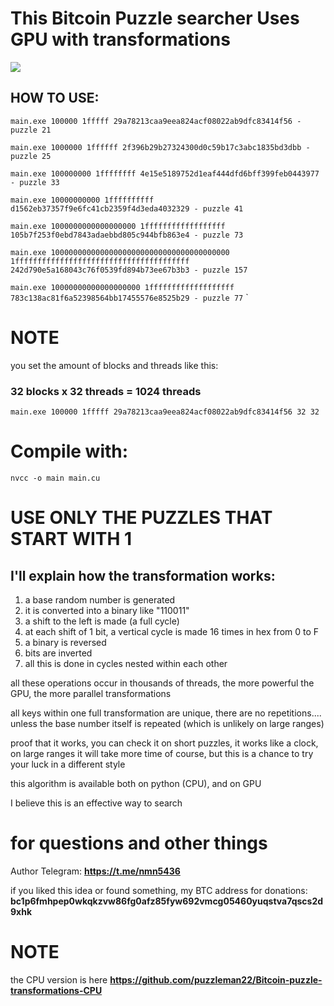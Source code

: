 # This Bitcoin Puzzle searcher Uses GPU with transformations

<img src="https://raw.githubusercontent.com/puzzleman22/bitcoin_puzzle_transformation/refs/heads/main/cuda_function_flowchart.svg" />

## HOW TO USE:

`main.exe 100000 1fffff 29a78213caa9eea824acf08022ab9dfc83414f56 - puzzle 21`

`main.exe 1000000 1ffffff 2f396b29b27324300d0c59b17c3abc1835bd3dbb - puzzle 25`

`main.exe 100000000 1ffffffff 4e15e5189752d1eaf444dfd6bff399feb0443977 - puzzle 33`

`main.exe 10000000000 1ffffffffff d1562eb37357f9e6fc41cb2359f4d3eda4032329 - puzzle 41`

`main.exe 1000000000000000000 1ffffffffffffffffff 105b7f253f0ebd7843adaebbd805c944bfb863e4 - puzzle 73`

`main.exe 1000000000000000000000000000000000000000 1fffffffffffffffffffffffffffffffffffffff 242d790e5a168043c76f0539fd894b73ee67b3b3 - puzzle 157`

`main.exe 10000000000000000000 1fffffffffffffffffff 783c138ac81f6a52398564bb17455576e8525b29 - puzzle 77`
`
# NOTE

you set the amount of blocks and threads like this:

###  32 blocks x 32 threads = 1024 threads
`main.exe 100000 1fffff 29a78213caa9eea824acf08022ab9dfc83414f56 32 32`

# Compile with:

`nvcc -o main main.cu`

# USE ONLY THE PUZZLES THAT START WITH 1

## I'll explain how the transformation works:

1) a base random number is generated
2) it is converted into a binary like "110011"
3) a shift to the left is made (a full cycle)
4) at each shift of 1 bit, a vertical cycle is made 16 times in hex from 0 to F
5) a binary is reversed
6) bits are inverted
7) all this is done in cycles nested within each other

all these operations occur in thousands of threads, the more powerful the GPU, the more parallel transformations

all keys within one full transformation are unique, there are no repetitions.... unless the base number itself is repeated (which is unlikely on large ranges)

proof that it works, you can check it on short puzzles, it works like a clock, on large ranges it will take more time of course, but this is a chance to try your luck in a different style

this algorithm is available both on python (CPU), and on GPU

I believe this is an effective way to search

# for questions and other things
Author Telegram: **https://t.me/nmn5436**

if you liked this idea or found something, my BTC address for donations:
**bc1p6fmhpep0wkqkzvw86fg0afz85fyw692vmcg05460yuqstva7qscs2d9xhk**

# NOTE

the CPU version is here **https://github.com/puzzleman22/Bitcoin-puzzle-transformations-CPU**
